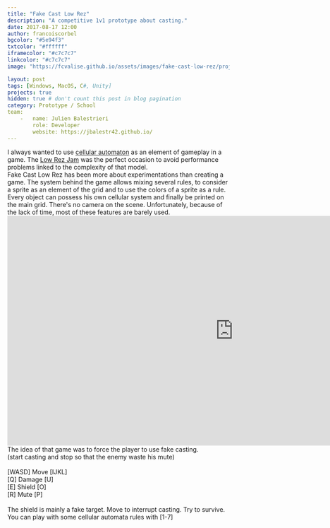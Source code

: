```yaml
---
title: "Fake Cast Low Rez"
description: "A competitive 1v1 prototype about casting."
date: 2017-08-17 12:00
author: francoiscorbel
bgcolor: "#5e94f3"
txtcolor: "#ffffff"
iframecolor: "#c7c7c7"
linkcolor: "#c7c7c7"
image: "https://fcvalise.github.io/assets/images/fake-cast-low-rez/project.gif"

layout: post
tags: [Windows, MacOS, C#, Unity]
projects: true
hidden: true # don't count this post in blog pagination
category: Prototype / School
team:
    -   name: Julien Balestrieri
        role: Developer
        website: https://jbalestr42.github.io/
---
```

<div class="text justify general-margin">
I always wanted to use <a alt="https://en.wikipedia.org/wiki/Cellular_automaton" href="https://en.wikipedia.org/wiki/Cellular_automaton" target="_blank">cellular automaton</a>
as an element of gameplay in a game. The <a alt="https://itch.io/jam/lowrezjam2017" href="https://itch.io/jam/lowrezjam2017" target="_blank">Low Rez Jam</a>
was the perfect occasion to avoid performance problems linked to the complexity of that model.
</div>

<div class="text justify general-margin">
Fake Cast Low Rez has been more about experimentations than creating a game. The system behind the game allows mixing several rules, 
to consider a sprite as an element of the grid and to use the colors of a sprite as a rule. Every object can possess 
his own cellular system and finally be printed on the main grid. There's no camera on the scene.
Unfortunately, because of the lack of time, most of these features are barely used.
</div>

<div class="general-margin">
    <iframe class="unity" style="width:1024px;" src="https://itch.io/embed-upload/568550?color=c7c7c7" width="500" height="520" scrolling="no" frameborder="0"></iframe>
</div>

<div class="text general-margin">
The idea of that game was to force the player to use fake casting.<br>
(start casting and stop so that the enemy waste his mute)<br>
<br>
[WASD] Move [IJKL]<br>
[Q] Damage [U]<br>
[E] Shield [O]<br>
[R] Mute [P]<br>
<br>
The shield is mainly a fake target. Move to interrupt casting. Try to survive.<br>
You can play with some cellular automata rules with [1-7]
</div>
